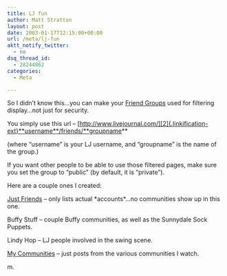 ```yaml
---
title: LJ fun
author: Matt Stratton
layout: post
date: 2003-01-17T12:15:00+00:00
url: /meta/lj-fun
aktt_notify_twitter:
  - no
dsq_thread_id:
  - 28244862
categories:
  - Meta

---
```

So I didn&#8217;t know this&#8230;you can make your [Friend Groups][1] used for filtering display&#8230;not just for security.

You simply use this url &#8211; [http://www.livejournal.com/][2]{.linkification-ext}**username**/friends/**groupname**

(where &#8220;username&#8221; is your LJ username, and &#8220;groupname&#8221; is the name of the group.)

If you want other people to be able to use those filtered pages, make sure you set the group to &#8220;public&#8221; (by default, it is &#8220;private&#8221;).

Here are a couple ones I created:

[Just Friends][3] &#8211; only lists actual \*accounts\*&#8230;no communities show up in this one.

Buffy Stuff &#8211; couple Buffy communities, as well as the Sunnydale Sock Puppets.

Lindy Hop &#8211; LJ people involved in the swing scene.

[My Communities][4] &#8211; just posts from the various communities I watch.

m.

 [1]: http://www.livejournal.com/friends/editgroups.bml
 [2]: http://www.livejournal.com/ "Linkification: http://www.livejournal.com/"
 [3]: http://www.livejournal.com/users/mugsy1274/friends/justfriends
 [4]: http://www.livejournal.com/users/mugsy1274/friends/community
